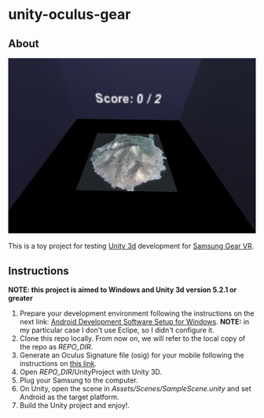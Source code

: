 # unity-oculus-gear

## About

![Screenshot of the project preview in Unity editor](screenshot_unity_oculus_gear.jpg)

This is a toy project for testing [Unity 3d](https://unity3d.com) development for [Samsung Gear VR](https://www.oculus.com/en-us/gear-vr/).

## Instructions

**NOTE: this project is aimed to Windows and Unity 3d version 5.2.1 or greater**

1. Prepare your development environment following the instructions on the next link: [Android Development Software Setup for Windows](https://developer.oculus.com/documentation/mobilesdk/latest/concepts/mobile-dev-setup-android-win/). **NOTE:** in my particular case I don't use Eclipe, so I didn't configure it.
2. Clone this repo locally. From now on, we will refer to the local copy of the repo as *REPO_DIR*.
3. Generate an Oculus Signature file (osig) for your mobile following the instructions on [this link](https://developer.oculus.com/osig/).
4. Open *REPO_DIR*/UnityProject with Unity 3D.
5. Plug your Samsung to the computer.
6. On Unity, open the scene in *Assets/Scenes/SampleScene.unity* and set Android as the target platform.
7. Build the Unity project and enjoy!.
